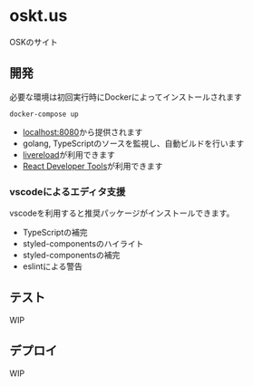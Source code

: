# oskt.us

OSKのサイト

## 開発

必要な環境は初回実行時にDockerによってインストールされます

```
docker-compose up
```

- [localhost:8080](http://localhost:8080)から提供されます
- golang, TypeScriptのソースを監視し、自動ビルドを行います
- [livereload](https://chrome.google.com/webstore/detail/livereload/jnihajbhpnppcggbcgedagnkighmdlei)が利用できます
- [React Developer Tools](https://chrome.google.com/webstore/detail/react-developer-tools/fmkadmapgofadopljbjfkapdkoienihi)が利用できます

### vscodeによるエディタ支援

vscodeを利用すると推奨パッケージがインストールできます。

- TypeScriptの補完
- styled-componentsのハイライト
- styled-componentsの補完
- eslintによる警告

## テスト

WIP

## デプロイ

WIP
